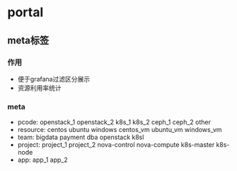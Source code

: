 # portal

## meta标签
### 作用
* 便于grafana过滤区分展示
* 资源利用率统计

### meta
* pcode: openstack_1 openstack_2 k8s_1 k8s_2 ceph_1 ceph_2 other
* resource: centos ubuntu windows centos_vm ubuntu_vm windows_vm
* team: bigdata payment dba openstack k8sl
* project: project_1 project_2 nova-control nova-compute k8s-master k8s-node
* app: app_1 app_2